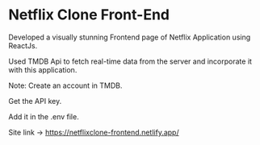 # Netflix Clone Front-End

Developed a visually stunning Frontend page of Netflix Application using ReactJs.

Used TMDB Api to fetch real-time data from the server and incorporate it with this application.

Note:
Create an account in TMDB.

Get the API key.

Add it in the .env file.

Site link -> https://netflixclone-frontend.netlify.app/
